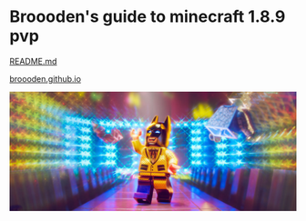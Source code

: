 # Broooden's guide to minecraft 1.8.9 pvp
[README.md](LINKS.md)

[broooden.github.io](http://broooden.github.io/)

![alt text](images/hero_Lego-Batman-Movie-2017-3.jpg)
